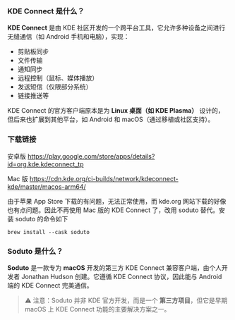 ### KDE Connect 是什么？

**KDE Connect** 是由 KDE 社区开发的一个跨平台工具，它允许多种设备之间进行无缝通信（如 Android 手机和电脑），实现：

- 剪贴板同步
- 文件传输
- 通知同步
- 远程控制（鼠标、媒体播放）
- 发送短信（仅限部分系统）
- 链接推送等

KDE Connect 的官方客户端原本是为 **Linux 桌面（如 KDE Plasma）** 设计的，但后来也扩展到其他平台，如 Android 和 macOS（通过移植或社区支持）。

### 下载链接

安卓版
https://play.google.com/store/apps/details?id=org.kde.kdeconnect_tp

Mac 版
https://cdn.kde.org/ci-builds/network/kdeconnect-kde/master/macos-arm64/

由于苹果 App Store 下载的有问题，无法正常使用，而 kde.org 网站下载的好像也有点问题。因此不再使用 Mac 版的 KDE Connect 了，改用 soduto 替代。安装 soduto 的命令如下

```shell
brew install --cask soduto
```

### Soduto 是什么？

**Soduto** 是一款专为 **macOS** 开发的第三方 KDE Connect 兼容客户端，由个人开发者 Jonathan Hudson 创建。它遵循 KDE Connect 协议，因此能与 Android 端的 KDE Connect 完美通信。

> ⚠️ 注意：Soduto 并非 KDE 官方开发，而是一个 **第三方项目**，但它是早期 macOS 上 KDE Connect 功能的主要解决方案之一。
